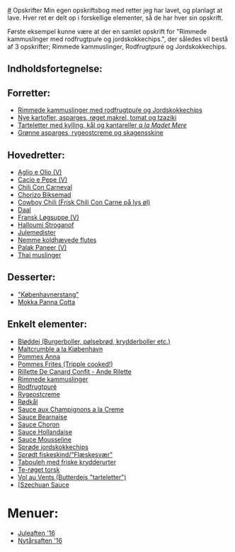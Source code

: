 [#](#) Opskrifter
Min egen opskriftsbog med retter jeg har lavet, og planlagt at lave. Hver ret er delt op i forskellige elementer, så de har hver sin opskrift. 

Første eksempel kunne være at der en samlet opskrift for "Rimmede kammuslinger med rodfrugtpuŕe og jordskokkechips.", der således vil bestå af 3 opskrifter; Rimmede kammuslinger, Rodfrugtpuré og Jordskokkechips.


## Indholdsfortegnelse:

## Forretter:
- [Rimmede kammuslinger med rodfrugtpuŕe og Jordskokkechips](Rimmede_kammuslinger_med_rodfrugtpure_og_Jordskokkechips.md)
- [Nye kartofler, asparges, røget makrel, tomat og tzaziki](nye_kartofler_asparges_røget_makrel_tomat_tzaziki.md)  
- [Tarteletter med kylling, kål og kantareller *a la Madet Mere*](tarteletter.md)
- [Grønne asparges, rygeostcreme og skagensskine](grønne_asparges_rygeost_creme_og_skagensskinke.md)


## Hovedretter:
- [Aglio e Olio (V)](Aglio_e_Olio.md) 
- [Cacio e Pepe (V)](Cacio_e_Pepe.md)
- [Chili Con Carneval](Chili_con_carneval.md)
- [Chorizo Biksemad](Chorizo_biksemad.md) 
- [Cowboy Chili (Frisk Chili Con Carne på lys øl)](cowboy_chili.md)
- [Daal](Daal)
- [Fransk Løgsuppe (V)](Fransk_løgsuppe.md)
- [Halloumi Stroganof](Halloumi_Stroganof.md)
- [Julemedister](Julemedister.md)
- [Nemme koldhævede flutes](flutes.md)
- [Palak Paneer (V)](Palak_Paneer.md)
- [Thai muslinger](Thai_mussles.md)


## Desserter:
- ["Københavnerstang"](Københavnerstang.md)
- [Mokka Panna Cotta](Panna_Cotta_Mokka.md)


## Enkelt elementer:
- [Bløddej (Burgerboller, pølsebrød, krydderboller etc.)](Bløddej.md)
- [Maltcrumble a la Kjøbenhavn](maltcrumble.md)
- [Pommes Anna](Pommes_anna.md)
- [Pommes Frites (Tripple cooked!)](tripple_cooked_fries.md)
- [Rillette De Canard Confit - Ande Rilette](Ande_rilette.md)  
- [Rimmede kammuslinger]()
- [Rodfrugtpuré](Rodfrugtpuré)
- [Rygeostcreme](rygeostcreme.md)
- [Rødkål](Rødkål)
- [Sauce aux Champignons a la Creme](a_la_creme.md)
- [Sauce Bearnaise](Sauce_bearnaise.md)
- [Sauce Choron](Sauce_choron.md)
- [Sauce Hollandaise](Sauce_hollandaise.md)
- [Sauce Mousseline](Sauce_mousseline.md)
- [Sprøde jordskokkechips](Sprøde_jordskokkechips.md)
- [Sprødt fiskeskind/"Flæskesvær"](fiskesvær.md)
- [Tabouleh med friske krydderurter](Tabouleh.md)
- [Te-røget torsk](røget_torsk.md)
- [Vol au Vents (Butterdejs "tarteletter")](vol_au_vent.md)
- [[Szechuan Sauce](Szechuan_sauce.md)


# Menuer:
- [Juleaften '16](Juleaften_16.md)
- [Nytårsaften '16](Nytårsaften_16.md)

